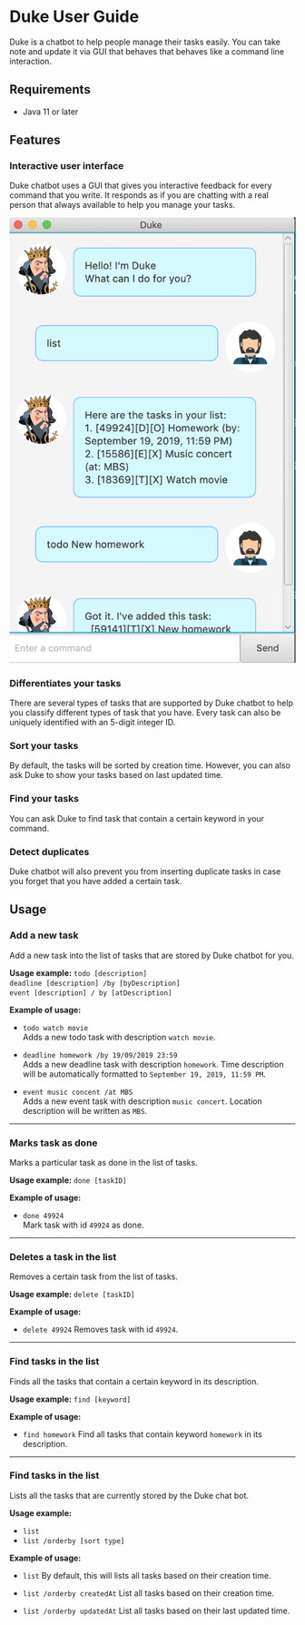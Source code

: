 # Duke User Guide

Duke is a chatbot to help people manage their tasks easily. 
You can take note and update it via GUI that behaves that behaves like a
command line interaction.

## Requirements

- Java 11 or later

## Features 

### Interactive user interface

Duke chatbot uses a GUI that gives you interactive feedback for every command
that you write. It responds as if you are chatting with a real person that
always available to help you manage your tasks.

![](Ui.png)

### Differentiates your tasks

There are several types of tasks that are supported by Duke chatbot to help
you classify different types of task that you have. Every task can also be 
uniquely identified with an 5-digit integer ID. 

### Sort your tasks

By default, the tasks will be sorted by creation time. However, you can also 
ask Duke to show your tasks based on last updated time.

### Find your tasks

You can ask Duke to find task that contain a certain keyword in your command.

### Detect duplicates

Duke chatbot will also prevent you from inserting duplicate tasks in case you
forget that you have added a certain task.

## Usage

### Add a new task

Add a new task into the list of tasks that are stored by Duke chatbot for you.

**Usage example:**
`todo [description]` <br>
`deadline [description] /by [byDescription]` <br>
`event [description] / by [atDescription]`

**Example of usage:**
- `todo watch movie` <br>
Adds a new todo task with description `watch movie`.

- `deadline homework /by 19/09/2019 23:59` <br>
Adds a new deadline task with description `homework`.
Time description will be automatically formatted to 
`September 19, 2019, 11:59 PM`.

- `event music concent /at MBS` <br>
Adds a new event task with description `music concert`.
Location description will be written as `MBS`.

***

### Marks task as done

Marks a particular task as done in the list of tasks.

**Usage example:**
`done [taskID]`

**Example of usage:**
- `done 49924` <br>
Mark task with id `49924` as done.

***

### Deletes a task in the list

Removes a certain task from the list of tasks.

**Usage example:**
`delete [taskID]`

**Example of usage:**
- `delete 49924`
Removes task with id `49924`.

***

### Find tasks in the list

Finds all the tasks that contain a certain keyword in its description.

**Usage example:**
`find [keyword]`

**Example of usage:**
- `find homework`
Find all tasks that contain keyword `homework` in its description.

***

### Find tasks in the list

Lists all the tasks that are currently stored by the Duke chat bot.

**Usage example:**
- `list`
- `list /orderby [sort type]`

**Example of usage:**
- `list`
By default, this will lists all tasks based on their creation time.

- `list /orderby createdAt`
List all tasks based on their creation time.

- `list /orderby updatedAt`
List all tasks based on their last updated time.

